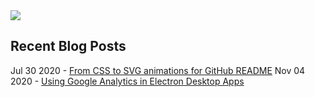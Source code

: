 <a href="https://soeren.codes/" target="_blank">
  <img src="https://github.com/CER10TY/CER10TY/blob/master/sjlogo-anim.svg">
</a>

## Recent Blog Posts

Jul 30 2020 - [From CSS to SVG animations for GitHub README](https://soeren.codes/blog/implementing-svg-anim-github/)
Nov 04 2020 - [Using Google Analytics in Electron Desktop Apps](https://www.soeren.codes/blog/2020-11-04-google-analytics-in-electron-desktop-apps/)
